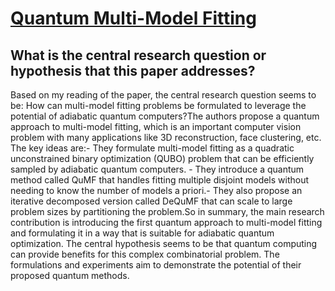 # [Quantum Multi-Model Fitting](https://arxiv.org/abs/2303.15444)

## What is the central research question or hypothesis that this paper addresses?

Based on my reading of the paper, the central research question seems to be: How can multi-model fitting problems be formulated to leverage the potential of adiabatic quantum computers?The authors propose a quantum approach to multi-model fitting, which is an important computer vision problem with many applications like 3D reconstruction, face clustering, etc. The key ideas are:- They formulate multi-model fitting as a quadratic unconstrained binary optimization (QUBO) problem that can be efficiently sampled by adiabatic quantum computers. - They introduce a quantum method called QuMF that handles fitting multiple disjoint models without needing to know the number of models a priori.- They also propose an iterative decomposed version called DeQuMF that can scale to large problem sizes by partitioning the problem.So in summary, the main research contribution is introducing the first quantum approach to multi-model fitting and formulating it in a way that is suitable for adiabatic quantum optimization. The central hypothesis seems to be that quantum computing can provide benefits for this complex combinatorial problem. The formulations and experiments aim to demonstrate the potential of their proposed quantum methods.

